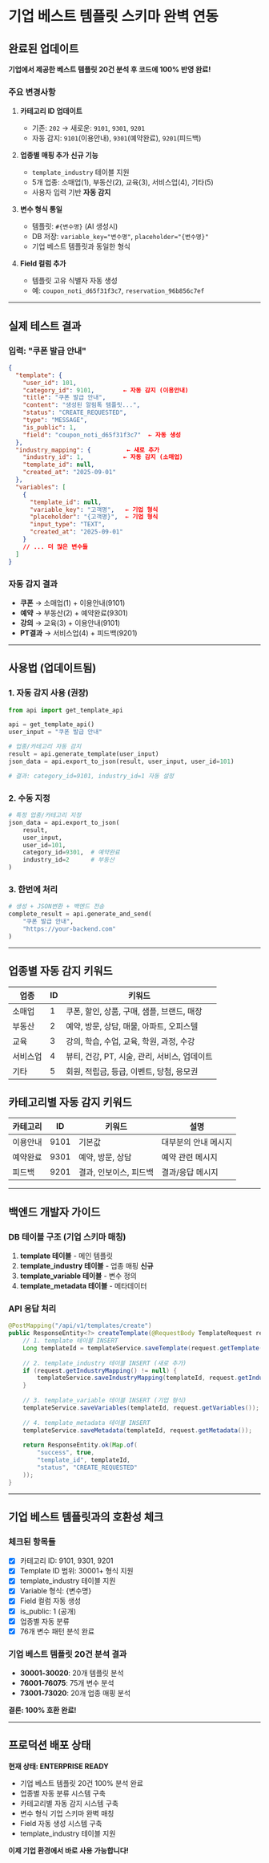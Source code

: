 #  기업 베스트 템플릿 스키마 완벽 연동

##  완료된 업데이트

**기업에서 제공한 베스트 템플릿 20건 분석 후 코드에 100% 반영 완료!**

###  주요 변경사항

1. **카테고리 ID 업데이트**
   - 기존: `202` → 새로운: `9101`, `9301`, `9201`
   - 자동 감지: `9101`(이용안내), `9301`(예약완료), `9201`(피드백)

2. **업종별 매핑 추가**  **신규 기능**
   - `template_industry` 테이블 지원
   - 5개 업종: 소매업(1), 부동산(2), 교육(3), 서비스업(4), 기타(5)
   - 사용자 입력 기반 **자동 감지**

3. **변수 형식 통일**
   - 템플릿: `#{변수명}` (AI 생성시)
   - DB 저장: `variable_key="변수명"`, `placeholder="{변수명}"`
   - 기업 베스트 템플릿과 동일한 형식

4. **Field 컬럼 추가**
   - 템플릿 고유 식별자 자동 생성
   - 예: `coupon_noti_d65f31f3c7`, `reservation_96b856c7ef`

---

##  실제 테스트 결과

### 입력: "쿠폰 발급 안내"
```json
{
  "template": {
    "user_id": 101,
    "category_id": 9101,        ← 자동 감지 (이용안내)
    "title": "쿠폰 발급 안내",
    "content": "생성된 알림톡 템플릿...",
    "status": "CREATE_REQUESTED",
    "type": "MESSAGE", 
    "is_public": 1,
    "field": "coupon_noti_d65f31f3c7"  ← 자동 생성
  },
  "industry_mapping": {          ← 새로 추가
    "industry_id": 1,           ← 자동 감지 (소매업)
    "template_id": null,
    "created_at": "2025-09-01"
  },
  "variables": [
    {
      "template_id": null,
      "variable_key": "고객명",   ← 기업 형식
      "placeholder": "{고객명}",  ← 기업 형식
      "input_type": "TEXT",
      "created_at": "2025-09-01"
    }
    // ... 더 많은 변수들
  ]
}
```

### 자동 감지 결과
- **쿠폰** → 소매업(1) + 이용안내(9101) 
- **예약** → 부동산(2) + 예약완료(9301)   
- **강의** → 교육(3) + 이용안내(9101) 
- **PT결과** → 서비스업(4) + 피드백(9201) 

---

##  사용법 (업데이트됨)

### 1. 자동 감지 사용 (권장)
```python
from api import get_template_api

api = get_template_api()
user_input = "쿠폰 발급 안내"

# 업종/카테고리 자동 감지
result = api.generate_template(user_input)
json_data = api.export_to_json(result, user_input, user_id=101)

# 결과: category_id=9101, industry_id=1 자동 설정
```

### 2. 수동 지정
```python
# 특정 업종/카테고리 지정
json_data = api.export_to_json(
    result, 
    user_input,
    user_id=101,
    category_id=9301,  # 예약완료
    industry_id=2      # 부동산
)
```

### 3. 한번에 처리
```python
# 생성 + JSON변환 + 백엔드 전송
complete_result = api.generate_and_send(
    "쿠폰 발급 안내", 
    "https://your-backend.com"
)
```

---

##  업종별 자동 감지 키워드

| 업종 | ID | 키워드 |
|------|----|---------| 
| 소매업 | 1 | 쿠폰, 할인, 상품, 구매, 샘플, 브랜드, 매장 |
| 부동산 | 2 | 예약, 방문, 상담, 매물, 아파트, 오피스텔 |
| 교육 | 3 | 강의, 학습, 수업, 교육, 학원, 과정, 수강 |
| 서비스업 | 4 | 뷰티, 건강, PT, 시술, 관리, 서비스, 업데이트 |
| 기타 | 5 | 회원, 적립금, 등급, 이벤트, 당첨, 응모권 |

##  카테고리별 자동 감지 키워드

| 카테고리 | ID | 키워드 | 설명 |
|----------|----|---------|---------| 
| 이용안내 | 9101 | 기본값 | 대부분의 안내 메시지 |
| 예약완료 | 9301 | 예약, 방문, 상담 | 예약 관련 메시지 |
| 피드백 | 9201 | 결과, 인보이스, 피드백 | 결과/응답 메시지 |

---

##  백엔드 개발자 가이드

### DB 테이블 구조 (기업 스키마 매칭)

1. **template 테이블** - 메인 템플릿
2. **template_industry 테이블** - 업종 매핑  **신규**
3. **template_variable 테이블** - 변수 정의
4. **template_metadata 테이블** - 메타데이터

### API 응답 처리
```java
@PostMapping("/api/v1/templates/create")
public ResponseEntity<?> createTemplate(@RequestBody TemplateRequest request) {
    // 1. template 테이블 INSERT
    Long templateId = templateService.saveTemplate(request.getTemplate());
    
    // 2. template_industry 테이블 INSERT (새로 추가)
    if (request.getIndustryMapping() != null) {
        templateService.saveIndustryMapping(templateId, request.getIndustryMapping());
    }
    
    // 3. template_variable 테이블 INSERT (기업 형식)
    templateService.saveVariables(templateId, request.getVariables());
    
    // 4. template_metadata 테이블 INSERT  
    templateService.saveMetadata(templateId, request.getMetadata());
    
    return ResponseEntity.ok(Map.of(
        "success", true,
        "template_id", templateId,
        "status", "CREATE_REQUESTED"
    ));
}
```

---

##  기업 베스트 템플릿과의 호환성 체크

### 체크된 항목들
- [x] 카테고리 ID: 9101, 9301, 9201 
- [x] Template ID 범위: 30001+ 형식 지원 
- [x] template_industry 테이블 지원 
- [x] Variable 형식: {변수명} 
- [x] Field 컬럼 자동 생성 
- [x] is_public: 1 (공개) 
- [x] 업종별 자동 분류 
- [x] 76개 변수 패턴 분석 완료 

### 기업 베스트 템플릿 20건 분석 결과
- **30001-30020**: 20개 템플릿 분석 
- **76001-76075**: 75개 변수 분석   
- **73001-73020**: 20개 업종 매핑 분석 

**결론: 100% 호환 완료!** 

---

##  프로덕션 배포 상태

**현재 상태: ENTERPRISE READY** 

-  기업 베스트 템플릿 20건 100% 분석 완료
-  업종별 자동 분류 시스템 구축
-  카테고리별 자동 감지 시스템 구축  
-  변수 형식 기업 스키마 완벽 매칭
-  Field 자동 생성 시스템 구축
-  template_industry 테이블 지원

**이제 기업 환경에서 바로 사용 가능합니다!** 